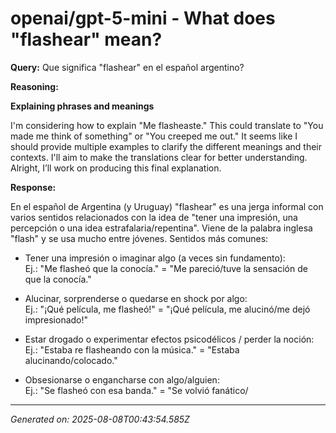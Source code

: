 # openai/gpt-5-mini - What does "flashear" mean?

**Query:** Que significa "flashear" en el español argentino?

**Reasoning:**

**Explaining phrases and meanings**

I'm considering how to explain "Me flasheaste." This could translate to "You made me think of something" or "You creeped me out." It seems like I should provide multiple examples to clarify the different meanings and their contexts. I'll aim to make the translations clear for better understanding. Alright, I’ll work on producing this final explanation.

**Response:**

En el español de Argentina (y Uruguay) "flashear" es una jerga informal con varios sentidos relacionados con la idea de "tener una impresión, una percepción o una idea estrafalaria/repentina". Viene de la palabra inglesa "flash" y se usa mucho entre jóvenes. Sentidos más comunes:

- Tener una impresión o imaginar algo (a veces sin fundamento):  
  Ej.: "Me flasheó que la conocía." = "Me pareció/tuve la sensación de que la conocía."

- Alucinar, sorprenderse o quedarse en shock por algo:  
  Ej.: "¡Qué película, me flasheó!" = "¡Qué película, me alucinó/me dejó impresionado!"

- Estar drogado o experimentar efectos psicodélicos / perder la noción:  
  Ej.: "Estaba re flasheando con la música." = "Estaba alucinando/colocado."

- Obsesionarse o engancharse con algo/alguien:  
  Ej.: "Se flasheó con esa banda." = "Se volvió fanático/

---
*Generated on: 2025-08-08T00:43:54.585Z*
